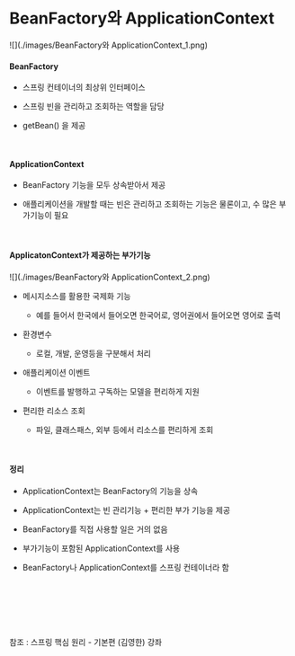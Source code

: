# BeanFactory와 ApplicationContext

![](./images/BeanFactory와 ApplicationContext_1.png)

#### BeanFactory

* 스프링 컨테이너의 최상위 인터페이스

* 스프링 빈을 관리하고 조회하는 역할을 담당

* getBean() 을 제공

<br>

#### ApplicationContext

* BeanFactory 기능을 모두 상속받아서 제공

* 애플리케이션을 개발할 때는 빈은 관리하고 조회하는 기능은 물론이고, 수 많은 부가기능이 필요

<br>

#### ApplicatonContext가 제공하는 부가기능

![](./images/BeanFactory와 ApplicationContext_2.png)

* 메시지소스를 활용한 국제화 기능 
  * 예를 들어서 한국에서 들어오면 한국어로, 영어권에서 들어오면 영어로 출력 

* 환경변수 
  * 로컬, 개발, 운영등을 구분해서 처리 

* 애플리케이션 이벤트 
  * 이벤트를 발행하고 구독하는 모델을 편리하게 지원 

* 편리한 리소스 조회 
  * 파일, 클래스패스, 외부 등에서 리소스를 편리하게 조회 

<br>

#### 정리 

* ApplicationContext는 BeanFactory의 기능을 상속 

* ApplicationContext는 빈 관리기능 + 편리한 부가 기능을 제공 

* BeanFactory를 직접 사용할 일은 거의 없음

* 부가기능이 포함된 ApplicationContext를 사용 

* BeanFactory나 ApplicationContext를 스프링 컨테이너라 함

<br><br><br><br><br>

참조 : 스프링 핵심 원리 - 기본편 (김영한) 강좌